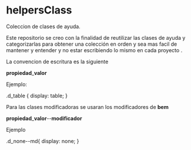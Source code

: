 # helpersClass

Coleccion de clases de ayuda.

Este repositorio se creo con la finalidad de reutilizar las clases de ayuda y categorizarlas para obtener una colección en orden y sea mas facil de mantener y entender y no estar escribiendo lo mismo en cada proyecto . 

La convencion de escritura es la siguiente

 **propiedad**_**valor**
 
 Ejemplo:
 
 .d_table {
	display: table;
 }

Para las clases modificadoras se usaran los modificadores de **bem**

**propiedad**_**valor**--**modificador**

Ejemplo

.d_none--md{
	display: none;
}


